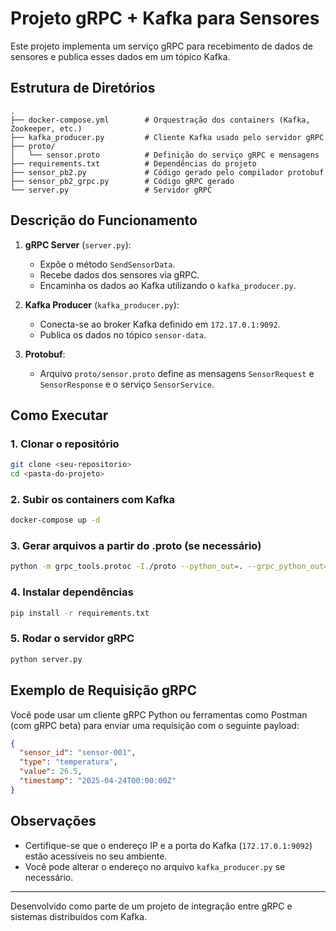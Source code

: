 
# Projeto gRPC + Kafka para Sensores

Este projeto implementa um serviço gRPC para recebimento de dados de sensores e publica esses dados em um tópico Kafka.

## Estrutura de Diretórios

```
.
├── docker-compose.yml        # Orquestração dos containers (Kafka, Zookeeper, etc.)
├── kafka_producer.py         # Cliente Kafka usado pelo servidor gRPC
├── proto/
│   └── sensor.proto          # Definição do serviço gRPC e mensagens
├── requirements.txt          # Dependências do projeto
├── sensor_pb2.py             # Código gerado pelo compilador protobuf
├── sensor_pb2_grpc.py        # Código gRPC gerado
└── server.py                 # Servidor gRPC
```

## Descrição do Funcionamento

1. **gRPC Server** (`server.py`):
   - Expõe o método `SendSensorData`.
   - Recebe dados dos sensores via gRPC.
   - Encaminha os dados ao Kafka utilizando o `kafka_producer.py`.

2. **Kafka Producer** (`kafka_producer.py`):
   - Conecta-se ao broker Kafka definido em `172.17.0.1:9092`.
   - Publica os dados no tópico `sensor-data`.

3. **Protobuf**:
   - Arquivo `proto/sensor.proto` define as mensagens `SensorRequest` e `SensorResponse` e o serviço `SensorService`.

## Como Executar

### 1. Clonar o repositório

```bash
git clone <seu-repositorio>
cd <pasta-do-projeto>
```

### 2. Subir os containers com Kafka

```bash
docker-compose up -d
```

### 3. Gerar arquivos a partir do .proto (se necessário)

```bash
python -m grpc_tools.protoc -I./proto --python_out=. --grpc_python_out=. ./proto/sensor.proto
```

### 4. Instalar dependências

```bash
pip install -r requirements.txt
```

### 5. Rodar o servidor gRPC

```bash
python server.py
```

## Exemplo de Requisição gRPC

Você pode usar um cliente gRPC Python ou ferramentas como Postman (com gRPC beta) para enviar uma requisição com o seguinte payload:

```json
{
  "sensor_id": "sensor-001",
  "type": "temperatura",
  "value": 26.5,
  "timestamp": "2025-04-24T00:00:00Z"
}
```

## Observações

- Certifique-se que o endereço IP e a porta do Kafka (`172.17.0.1:9092`) estão acessíveis no seu ambiente.
- Você pode alterar o endereço no arquivo `kafka_producer.py` se necessário.

---

Desenvolvido como parte de um projeto de integração entre gRPC e sistemas distribuídos com Kafka.
